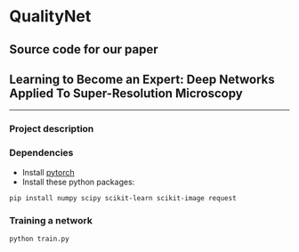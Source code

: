 # QualityNet
## Source code for our paper
## Learning to Become an Expert: Deep Networks Applied To Super-Resolution Microscopy
---

### Project description 

### Dependencies
- Install [pytorch](http://pytorch.org/)
- Install these python packages:
```
pip install numpy scipy scikit-learn scikit-image request
```

### Training a network
```
python train.py 
```